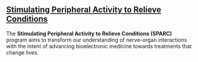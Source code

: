 ## [Stimulating Peripheral Activity to Relieve Conditions](https://sparc.science/)

The **Stimulating Peripheral Activity to Relieve Conditions (SPARC)** program aims to transform our understanding of nerve-organ interactions with the intent of advancing bioelectronic medicine towards treatments that change lives.